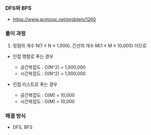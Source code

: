 ### DFS와 BFS
 - https://www.acmicpc.net/problem/1260
     
### 풀이 과정
1. 정점의 개수 N(1 ≤ N ≤ 1,000), 간선의 개수 M(1 ≤ M ≤ 10,000) 이므로 
- 인접 행렬로 푸는 경우
  - 공간복잡도 : O(N^2) = 1,000,000
  - 시간복잡도 : O(N^2) = 1,000,000

- 인접 리스트로 푸는 경우 
  - 공간복잡도 : O(M) = 10,000
  - 시간복잡도 : O(M) = 10,000

### 해결 방식
 - DFS, BFS